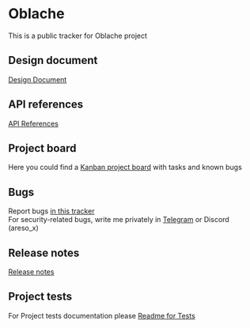 # Oblache
This is a public tracker for Oblache project  

## Design document
[Design Document](./design_doc.md)

## API references
[API References](./api_references.md)

## Project board
Here you could find a [Kanban project board](https://github.com/users/Areso/projects/2) with tasks and known bugs

## Bugs
Report bugs [in this tracker](https://github.com/Areso/Oblache/issues)  
For security-related bugs, write me privately in [Telegram](https://t.me/Areso2012) or Discord (areso_x)

## Release notes
[Release notes](./release_notes.md)

## Project tests
For Project tests documentation please [Readme for Tests](./README_TESTS.md)
